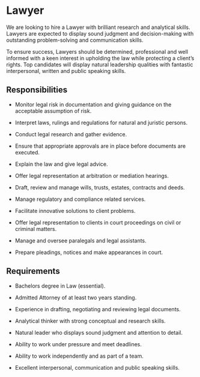 # Lawyer

We are looking to hire a Lawyer with brilliant research and analytical skills. Lawyers are expected to display sound judgment and decision-making with outstanding problem-solving and communication skills.

To ensure success, Lawyers should be determined, professional and well informed with a keen interest in upholding the law while protecting a client’s rights. Top candidates will display natural leadership qualities with fantastic interpersonal, written and public speaking skills.

## Responsibilities

* Monitor legal risk in documentation and giving guidance on the acceptable assumption of risk.

* Interpret laws, rulings and regulations for natural and juristic persons.

* Conduct legal research and gather evidence.

* Ensure that appropriate approvals are in place before documents are executed.

* Explain the law and give legal advice.

* Offer legal representation at arbitration or mediation hearings.

* Draft, review and manage wills, trusts, estates, contracts and deeds.

* Manage regulatory and compliance related services.

* Facilitate innovative solutions to client problems.

* Offer legal representation to clients in court proceedings on civil or criminal matters.

* Manage and oversee paralegals and legal assistants.

* Prepare pleadings, notices and make appearances in court.

## Requirements

* Bachelors degree in Law (essential).

* Admitted Attorney of at least two years standing.

* Experience in drafting, negotiating and reviewing legal documents.

* Analytical thinker with strong conceptual and research skills.

* Natural leader who displays sound judgment and attention to detail.

* Ability to work under pressure and meet deadlines.

* Ability to work independently and as part of a team.

* Excellent interpersonal, communication and public speaking skills.

